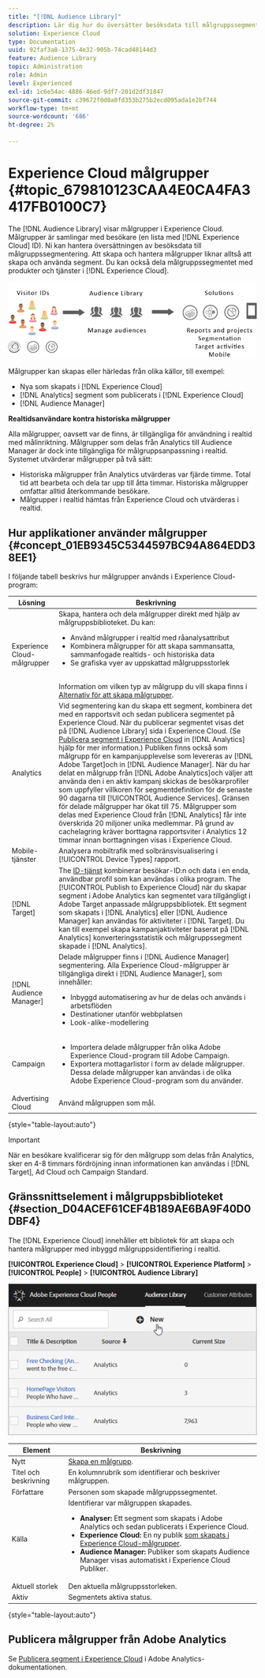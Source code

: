 ```yaml
---
title: "[!DNL Audience Library]"
description: Lär dig hur du översätter besöksdata till målgruppssegmentering i Experience Cloud [!DNL Audience Library].
solution: Experience Cloud
type: Documentation
uuid: 92faf3a8-1375-4e32-905b-74cad48144d3
feature: Audience Library
topic: Administration
role: Admin
level: Experienced
exl-id: 1c6e54ac-4886-46ed-9df7-201d2df31847
source-git-commit: c39672f0d8a0fd353b275b2ecd095ada1e2bf744
workflow-type: tm+mt
source-wordcount: '686'
ht-degree: 2%

---
```


# Experience Cloud målgrupper {#topic_679810123CAA4E0CA4FA3417FB0100C7}

The [!DNL Audience Library] visar målgrupper i Experience Cloud. Målgrupper är samlingar med besökare (en lista med [!DNL Experience Cloud] ID). Ni kan hantera översättningen av besöksdata till målgruppssegmentering. Att skapa och hantera målgrupper liknar alltså att skapa och använda segment. Du kan också dela målgruppssegmentet med produkter och tjänster i [!DNL Experience Cloud].

![Experience Cloud målgrupper](assets/audiences.png)

Målgrupper kan skapas eller härledas från olika källor, till exempel:

* Nya som skapats i [!DNL Experience Cloud]
* [!DNL Analytics] segment som publicerats i [!DNL Experience Cloud]
* [!DNL Audience Manager]

**Realtidsanvändare kontra historiska målgrupper**

Alla målgrupper, oavsett var de finns, är tillgängliga för användning i realtid med målinriktning. Målgrupper som delas från Analytics till Audience Manager är dock inte tillgängliga för målgruppsanpassning i realtid. Systemet utvärderar målgrupper på två sätt:

* Historiska målgrupper från Analytics utvärderas var fjärde timme. Total tid att bearbeta och dela tar upp till åtta timmar. Historiska målgrupper omfattar alltid återkommande besökare.
* Målgrupper i realtid hämtas från Experience Cloud och utvärderas i realtid.

## Hur applikationer använder målgrupper {#concept_01EB9345C5344597BC94A864EDD38EE1}

I följande tabell beskrivs hur målgrupper används i Experience Cloud-program:

| Lösning | Beskrivning |
|--- |--- |
| Experience Cloud-målgrupper | Skapa, hantera och dela målgrupper direkt med hjälp av målgruppsbiblioteket. Du kan:<ul><li>Använd målgrupper i realtid med råanalysattribut</li><li>Kombinera målgrupper för att skapa sammansatta, sammanfogade realtids- och historiska data</li><li>Se grafiska vyer av uppskattad målgruppsstorlek</li></ul><br>Information om vilken typ av målgrupp du vill skapa finns i [Alternativ för att skapa målgrupper](https://experienceleague.adobe.com/docs/experience-cloud-kcs/kbarticles/KA-16471.html). |
| Analytics  | Vid segmentering kan du skapa ett segment, kombinera det med en rapportsvit och sedan publicera segmentet på Experience Cloud. När du publicerar segmentet visas det på [!DNL Audience Library] sida i Experience Cloud. (Se [Publicera segment i Experience Cloud](https://experienceleague.adobe.com/docs/analytics/components/segmentation/segmentation-workflow/seg-publish.html) in [!DNL Analytics] hjälp för mer information.) Publiken finns också som målgrupp för en kampanjupplevelse som levereras av [!DNL Adobe Target]och in [!DNL Audience Manager]. När du har delat en målgrupp från [!DNL Adobe Analytics]och väljer att använda den i en aktiv kampanj skickas de besökarprofiler som uppfyller villkoren för segmentdefinition för de senaste 90 dagarna till [!UICONTROL Audience Services]. Gränsen för delade målgrupper har ökat till 75. Målgrupper som delas med Experience Cloud från [!DNL Analytics] får inte överskrida 20 miljoner unika medlemmar. På grund av cachelagring kräver borttagna rapportsviter i Analytics 12 timmar innan borttagningen visas i Experience Cloud. |
| Mobile-tjänster | Analysera mobiltrafik med solbränsvisualisering i [!UICONTROL Device Types] rapport. |
| [!DNL Target] | The [ID-tjänst](https://experienceleague.adobe.com/docs/id-service/using/home.html) kombinerar besökar-ID:n och data i en enda, användbar profil som kan användas i olika program. The [!UICONTROL Publish to Experience Cloud] när du skapar segment i Adobe Analytics kan segmentet vara tillgängligt i Adobe Target anpassade målgruppsbibliotek. Ett segment som skapats i [!DNL Analytics] eller [!DNL Audience Manager] kan användas för aktiviteter i [!DNL Target]. Du kan till exempel skapa kampanjaktiviteter baserat på [!DNL Analytics] konverteringsstatistik och målgruppssegment skapade i [!DNL Analytics]. |
| [!DNL Audience Manager] | Delade målgrupper finns i [!DNL Audience Manager] segmentering. Alla Experience Cloud-målgrupper är tillgängliga direkt i [!DNL Audience Manager], som innehåller:<ul><li>Inbyggd automatisering av hur de delas och används i arbetsflöden</li><li>Destinationer utanför webbplatsen</li><li>Look-alike-modellering</li></ul> |
| Campaign | <ul><li>Importera delade målgrupper från olika Adobe Experience Cloud-program till Adobe Campaign.</li><li>Exportera mottagarlistor i form av delade målgrupper. Dessa delade målgrupper kan användas i de olika Adobe Experience Cloud-program som du använder.</li></ul> |
| Advertising Cloud | Använd målgruppen som mål. |

{style="table-layout:auto"}

>[!IMPORTANT]
>
>När en besökare kvalificerar sig för den målgrupp som delas från Analytics, sker en 4-8 timmars fördröjning innan informationen kan användas i [!DNL Target], Ad Cloud och Campaign Standard.

## Gränssnittselement i målgruppsbiblioteket {#section_D04ACEF61CEF4B189AE6BA9F40D0DBF4}

The [!DNL Experience Cloud] innehåller ett bibliotek för att skapa och hantera målgrupper med inbyggd målgruppsidentifiering i realtid.

**[!UICONTROL Experience Cloud]** > **[!UICONTROL Experience Platform]** > **[!UICONTROL People]** > **[!UICONTROL Audience Library]**

![Lägga till målgrupper i målgruppsbiblioteket](assets/audience_library.png)

| Element | Beskrivning |
|--- |--- |
| Nytt | [Skapa en målgrupp](create.md). |
| Titel och beskrivning | En kolumnrubrik som identifierar och beskriver målgruppen. |
| Författare | Personen som skapade målgruppssegmentet. |
| Källa | Identifierar var målgruppen skapades.<ul><li>**Analyser:** Ett segment som skapats i Adobe Analytics och sedan publicerats i Experience Cloud.</li><li>**Experience Cloud:** En ny publik [som skapats i Experience Cloud-målgrupper](create.md).</li><li>**Audience Manager:** Publiker som skapats Audience Manager visas automatiskt i Experience Cloud Publiker.</li></ul> |
| Aktuell storlek | Den aktuella målgruppsstorleken. |
| Aktiv | Segmentets aktiva status. |

{style="table-layout:auto"}

## Publicera målgrupper från Adobe Analytics

Se [Publicera segment i Experience Cloud](https://experienceleague.adobe.com/en/docs/analytics/components/segmentation/segmentation-workflow/seg-publish) i Adobe Analytics-dokumentationen.
